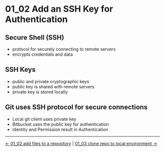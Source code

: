 # 01_02 Add an SSH Key for Authentication

## Secure Shell (SSH)
- protocol for securely connecting to remote servers
- encrypts credentials and data

## SSH Keys
- public and private cryptographic keys
- public key is shared with remote servers
- private key is stored locally

## Git uses SSH protocol for secure connections
- Local git client uses private key
- Bitbucket uses the public key for authentication
- Identity and Permission result in Authentication







<!-- FooterStart -->
---
[← 01_02 add files to a repository](../01_02_add_files_to_a_repository/README.md) | [01_03 clone repo to local environment →](../01_04_clone_repo_to_local_environment/README.md)
<!-- FooterEnd -->
